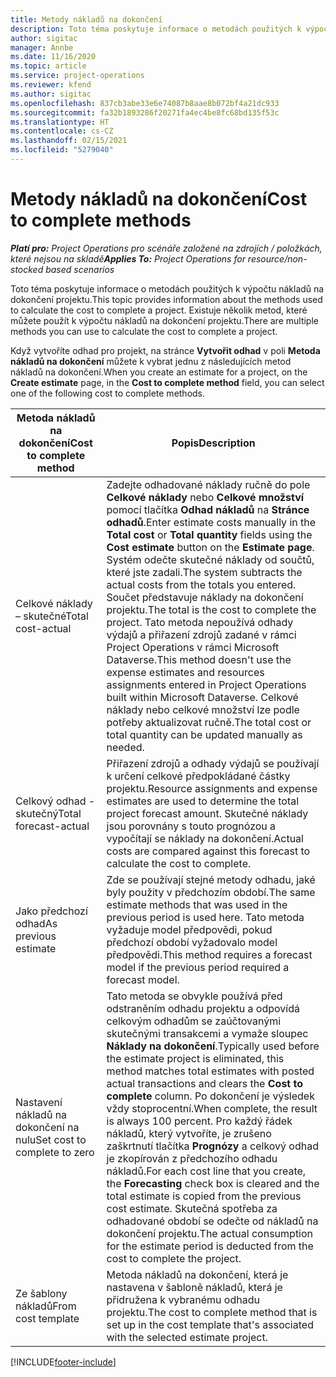 ```yaml
---
title: Metody nákladů na dokončení
description: Toto téma poskytuje informace o metodách použitých k výpočtu nákladů na dokončení projektu.
author: sigitac
manager: Annbe
ms.date: 11/16/2020
ms.topic: article
ms.service: project-operations
ms.reviewer: kfend
ms.author: sigitac
ms.openlocfilehash: 837cb3abe33e6e74087b8aae8b072bf4a21dc933
ms.sourcegitcommit: fa32b1893286f20271fa4ec4be8fc68bd135f53c
ms.translationtype: HT
ms.contentlocale: cs-CZ
ms.lasthandoff: 02/15/2021
ms.locfileid: "5279040"
---
```

# <a name="cost-to-complete-methods"></a><span data-ttu-id="f33aa-103">Metody nákladů na dokončení</span><span class="sxs-lookup"><span data-stu-id="f33aa-103">Cost to complete methods</span></span>

<span data-ttu-id="f33aa-104">_**Platí pro:** Project Operations pro scénáře založené na zdrojích / položkách, které nejsou na skladě_</span><span class="sxs-lookup"><span data-stu-id="f33aa-104">_**Applies To:** Project Operations for resource/non-stocked based scenarios_</span></span>

<span data-ttu-id="f33aa-105">Toto téma poskytuje informace o metodách použitých k výpočtu nákladů na dokončení projektu.</span><span class="sxs-lookup"><span data-stu-id="f33aa-105">This topic provides information about the methods used to calculate the cost to complete a project.</span></span> <span data-ttu-id="f33aa-106">Existuje několik metod, které můžete použít k výpočtu nákladů na dokončení projektu.</span><span class="sxs-lookup"><span data-stu-id="f33aa-106">There are multiple methods you can use to calculate the cost to complete a project.</span></span> 

<span data-ttu-id="f33aa-107">Když vytvoříte odhad pro projekt, na stránce **Vytvořit odhad** v poli **Metoda nákladů na dokončení** můžete k vybrat jednu z následujících metod nákladů na dokončení.</span><span class="sxs-lookup"><span data-stu-id="f33aa-107">When you create an estimate for a project, on the **Create estimate** page, in the **Cost to complete method** field, you can select one of the following cost to complete methods.</span></span>

| <span data-ttu-id="f33aa-108">Metoda nákladů na dokončení</span><span class="sxs-lookup"><span data-stu-id="f33aa-108">Cost to complete method</span></span>    | <span data-ttu-id="f33aa-109">Popis</span><span class="sxs-lookup"><span data-stu-id="f33aa-109">Description</span></span>                                                                                                                                                                                                                                                                                                                                                                                                                                                                                        |
|------------------------------|----------------------------------------------------------------------------------------------------------------------------------------------------------------------------------------------------------------------------------------------------------------------------------------------------------------------------------------------------------------------------------------------------------------------------------------------------------------------------------------------------|
| <span data-ttu-id="f33aa-110">Celkové náklady – skutečné</span><span class="sxs-lookup"><span data-stu-id="f33aa-110">Total cost-actual</span></span>            | <span data-ttu-id="f33aa-111">Zadejte odhadované náklady ručně do pole **Celkové náklady** nebo **Celkové množství** pomocí tlačítka **Odhad nákladů** na **Stránce odhadů**.</span><span class="sxs-lookup"><span data-stu-id="f33aa-111">Enter estimate costs manually in the **Total cost** or **Total quantity** fields using the **Cost estimate** button on the **Estimate page**.</span></span> <span data-ttu-id="f33aa-112">Systém odečte skutečné náklady od součtů, které jste zadali.</span><span class="sxs-lookup"><span data-stu-id="f33aa-112">The system subtracts the actual costs from the totals you entered.</span></span> <span data-ttu-id="f33aa-113">Součet představuje náklady na dokončení projektu.</span><span class="sxs-lookup"><span data-stu-id="f33aa-113">The total is the cost to complete the project.</span></span> <span data-ttu-id="f33aa-114">Tato metoda nepoužívá odhady výdajů a přiřazení zdrojů zadané v rámci Project Operations v rámci Microsoft Dataverse.</span><span class="sxs-lookup"><span data-stu-id="f33aa-114">This method doesn't use the expense estimates and resources assignments entered in Project Operations built within Microsoft Dataverse.</span></span> <span data-ttu-id="f33aa-115">Celkové náklady nebo celkové množství lze podle potřeby aktualizovat ručně.</span><span class="sxs-lookup"><span data-stu-id="f33aa-115">The total cost or total quantity can be updated manually as needed.</span></span>  |
| <span data-ttu-id="f33aa-116">Celkový odhad - skutečný</span><span class="sxs-lookup"><span data-stu-id="f33aa-116">Total forecast-actual</span></span>        | <span data-ttu-id="f33aa-117">Přiřazení zdrojů a odhady výdajů se používají k určení celkové předpokládané částky projektu.</span><span class="sxs-lookup"><span data-stu-id="f33aa-117">Resource assignments and expense estimates are used to determine the total project forecast amount.</span></span> <span data-ttu-id="f33aa-118">Skutečné náklady jsou porovnány s touto prognózou a vypočítají se náklady na dokončení.</span><span class="sxs-lookup"><span data-stu-id="f33aa-118">Actual costs are compared against this forecast to calculate the cost to complete.</span></span>                                                                                                                                                                                                                                                                          |
| <span data-ttu-id="f33aa-119">Jako předchozí odhad</span><span class="sxs-lookup"><span data-stu-id="f33aa-119">As previous estimate</span></span>         | <span data-ttu-id="f33aa-120">Zde se používají stejné metody odhadu, jaké byly použity v předchozím období.</span><span class="sxs-lookup"><span data-stu-id="f33aa-120">The same estimate methods that was used in the previous period is used here.</span></span> <span data-ttu-id="f33aa-121">Tato metoda vyžaduje model předpovědi, pokud předchozí období vyžadovalo model předpovědi.</span><span class="sxs-lookup"><span data-stu-id="f33aa-121">This method requires a forecast model if the previous period required a forecast model.</span></span>                                                                                                                                                                                                                                                                                                                           |
| <span data-ttu-id="f33aa-122">Nastavení nákladů na dokončení na nulu</span><span class="sxs-lookup"><span data-stu-id="f33aa-122">Set cost to complete to zero</span></span> | <span data-ttu-id="f33aa-123">Tato metoda se obvykle používá před odstraněním odhadu projektu a odpovídá celkovým odhadům se zaúčtovanými skutečnými transakcemi a vymaže sloupec **Náklady na dokončení**.</span><span class="sxs-lookup"><span data-stu-id="f33aa-123">Typically used before the estimate project is eliminated, this method matches total estimates with posted actual transactions and clears the **Cost to complete** column.</span></span> <span data-ttu-id="f33aa-124">Po dokončení je výsledek vždy stoprocentní.</span><span class="sxs-lookup"><span data-stu-id="f33aa-124">When complete, the result is always 100 percent.</span></span> <span data-ttu-id="f33aa-125">Pro každý řádek nákladů, který vytvoříte, je zrušeno zaškrtnutí tlačítka **Prognózy** a celkový odhad je zkopírován z předchozího odhadu nákladů.</span><span class="sxs-lookup"><span data-stu-id="f33aa-125">For each cost line that you create, the **Forecasting** check box is cleared and the total estimate is copied from the previous cost estimate.</span></span> <span data-ttu-id="f33aa-126">Skutečná spotřeba za odhadované období se odečte od nákladů na dokončení projektu.</span><span class="sxs-lookup"><span data-stu-id="f33aa-126">The actual consumption for the estimate period is deducted from the cost to complete the project.</span></span>              |
| <span data-ttu-id="f33aa-127">Ze šablony nákladů</span><span class="sxs-lookup"><span data-stu-id="f33aa-127">From cost template</span></span>           | <span data-ttu-id="f33aa-128">Metoda nákladů na dokončení, která je nastavena v šabloně nákladů, která je přidružena k vybranému odhadu projektu.</span><span class="sxs-lookup"><span data-stu-id="f33aa-128">The cost to complete method that is set up in the cost template that's associated with the selected estimate project.</span></span>                                                                                                                                                                                                                                                                                                                                                                          |


[!INCLUDE[footer-include](../includes/footer-banner.md)]